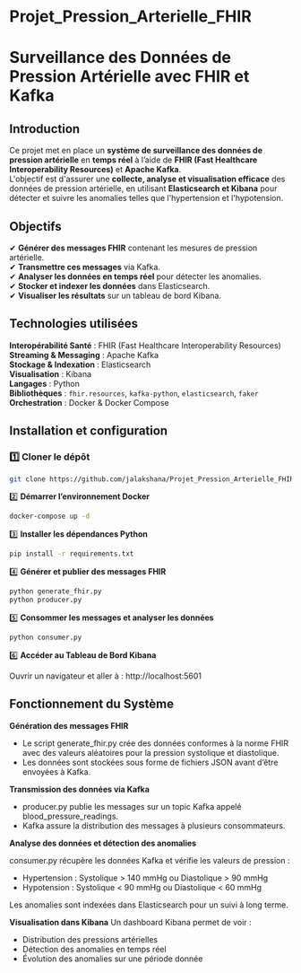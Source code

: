 # Projet_Pression_Arterielle_FHIR

# Surveillance des Données de Pression Artérielle avec FHIR et Kafka  

## Introduction  

Ce projet met en place un **système de surveillance des données de pression artérielle** en **temps réel** à l’aide de **FHIR (Fast Healthcare Interoperability Resources)** et **Apache Kafka**.  
L'objectif est d'assurer une **collecte, analyse et visualisation efficace** des données de pression artérielle, en utilisant **Elasticsearch et Kibana** pour détecter et suivre les anomalies telles que l'hypertension et l'hypotension.  

## Objectifs  

✔ **Générer des messages FHIR** contenant les mesures de pression artérielle.  
✔ **Transmettre ces messages** via Kafka.  
✔ **Analyser les données en temps réel** pour détecter les anomalies.  
✔ **Stocker et indexer les données** dans Elasticsearch.  
✔ **Visualiser les résultats** sur un tableau de bord Kibana.  

## Technologies utilisées  

**Interopérabilité Santé** : FHIR (Fast Healthcare Interoperability Resources)  
**Streaming & Messaging** : Apache Kafka  
**Stockage & Indexation** : Elasticsearch  
**Visualisation** : Kibana  
**Langages** : Python  
**Bibliothèques** : `fhir.resources`, `kafka-python`, `elasticsearch`, `faker`  
**Orchestration** : Docker & Docker Compose  

## Installation et configuration  

### 1️⃣ **Cloner le dépôt**  
```bash
git clone https://github.com/jalakshana/Projet_Pression_Arterielle_FHIR.git
```
2️⃣ **Démarrer l’environnement Docker**
```bash
docker-compose up -d
```
3️⃣ **Installer les dépendances Python**
```bash
pip install -r requirements.txt
```
4️⃣ **Générer et publier des messages FHIR**
```bash
python generate_fhir.py
python producer.py
```
5️⃣ **Consommer les messages et analyser les données**
```bash
python consumer.py
```
6️⃣ **Accéder au Tableau de Bord Kibana**

Ouvrir un navigateur et aller à : http://localhost:5601

## Fonctionnement du Système

**Génération des messages FHIR**
* Le script generate_fhir.py crée des données conformes à la norme FHIR avec des valeurs aléatoires pour la pression systolique et diastolique.
* Les données sont stockées sous forme de fichiers JSON avant d’être envoyées à Kafka.

**Transmission des données via Kafka**
* producer.py publie les messages sur un topic Kafka appelé blood_pressure_readings.
* Kafka assure la distribution des messages à plusieurs consommateurs.

**Analyse des données et détection des anomalies**

consumer.py récupère les données Kafka et vérifie les valeurs de pression :
* Hypertension : Systolique > 140 mmHg ou Diastolique > 90 mmHg
* Hypotension : Systolique < 90 mmHg ou Diastolique < 60 mmHg

Les anomalies sont indexées dans Elasticsearch pour un suivi à long terme.

**Visualisation dans Kibana**
Un dashboard Kibana permet de voir :
* Distribution des pressions artérielles
* Détection des anomalies en temps réel
* Évolution des anomalies sur une période donnée
